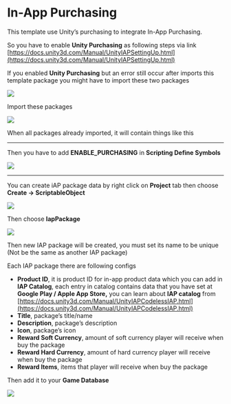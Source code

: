 # In-App Purchasing

This template use Unity’s purchasing to integrate In-App Purchasing.

So you have to enable **Unity Purchasing** as following steps via link [https://docs.unity3d.com/Manual/UnityIAPSettingUp.html](https://docs.unity3d.com/Manual/UnityIAPSettingUp.html)

If you enabled **Unity Purchasing** but an error still occur after imports this template package you might have to import these two packages

![](../images/0H6BZofmpB5gW0cDR.png)

Import these packages

![](../images/1dVRmCLLsNw46dY87UZPM7Q.png)

When all packages already imported, it will contain things like this

* * *

Then you have to add **ENABLE\_PURCHASING** in **Scripting Define Symbols**

![](../images/1QbHubwVgiGx5B8CHXtbbaA.png)

* * *

You can create iAP package data by right click on **Project** tab then choose **Create -> ScriptableObject**

![](../images/0rsZ8kqpVVa_Ben7C.png)

Then choose **IapPackage**

![](../images/17jC2ZwLdM3ewumoisd83UQ.png)

Then new IAP package will be created, you must set its name to be unique (Not be the same as another IAP package)

Each IAP package there are following configs

*   **Product ID**, it is product ID for in-app product data which you can add in **IAP Catalog**, each entry in catalog contains data that you have set at **Google Play / Apple App Store,** you can learn about **IAP catalog** from [https://docs.unity3d.com/Manual/UnityIAPCodelessIAP.html](https://docs.unity3d.com/Manual/UnityIAPCodelessIAP.html)
*   **Title**, package’s title/name
*   **Description**, package’s description
*   **Icon**, package’s icon
*   **Reward Soft Currency**, amount of soft currency player will receive when buy the package
*   **Reward Hard Currency**, amount of hard currency player will receive when buy the package
*   **Reward Items**, items that player will receive when buy the package

Then add it to your **Game Database**

![](../images/1_DvKxRF285diuZVp4toicw.png)